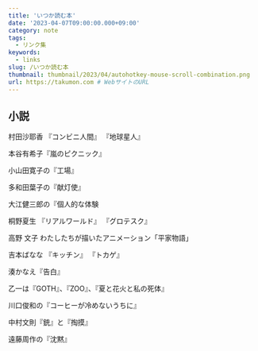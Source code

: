 ```yaml
---
title: 'いつか読む本'
date: '2023-04-07T09:00:00.000+09:00'
category: note 
tags:
  - リンク集
keywords:
  - links
slug: /いつか読む本
thumbnail: thumbnail/2023/04/autohotkey-mouse-scroll-combination.png
url: https://takumon.com # WebサイトのURL
---
```


## 小説
村田沙耶香 『コンビニ人間』
           『地球星人』


本谷有希子『嵐のピクニック』


小山田寛子の『工場』


多和田葉子の『献灯使』


大江健三郎の『個人的な体験


桐野夏生   『リアルワールド』
           『グロテスク』


高野 文子   わたしたちが描いたアニメーション「平家物語」


吉本ばなな  『キッチン』  『トカゲ』


湊かなえ『告白』


乙一は『GOTH』、『ZOO』、『夏と花火と私の死体』


川口俊和の『コーヒーが冷めないうちに』


中村文則『銃』と『掏摸』


遠藤周作の『沈黙』
